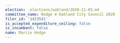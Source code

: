 ```yaml
---
election: _elections/oakland/2020-11-03.md
committee_name: Hodge 4 Oakland City Council 2020
filer_id: '1423541'
is_accepted_expenditure_ceiling: false
is_incumbent: false
name: Marcie Hodge
---
```

